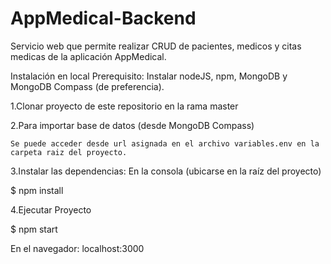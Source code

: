 # AppMedical-Backend

Servicio web que permite realizar CRUD de pacientes, medicos y citas medicas de la aplicación AppMedical.

Instalación en local
Prerequisito: Instalar nodeJS, npm, MongoDB y MongoDB Compass (de preferencia).

1.Clonar proyecto de este repositorio en la rama master

2.Para importar base de datos (desde MongoDB Compass)

    Se puede acceder desde url asignada en el archivo variables.env en la carpeta raiz del proyecto. 

3.Instalar las dependencias: En la consola (ubicarse en la raíz del proyecto)

$ npm install

4.Ejecutar Proyecto

$ npm start 

En el navegador: localhost:3000
